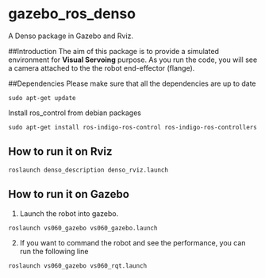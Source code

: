 # gazebo_ros_denso
A Denso package in Gazebo and Rviz.

##Introduction
The aim of this package is to provide a simulated environment for **Visual Servoing** purpose. As you run the code, you will see a camera attached to the the robot end-effector (flange).

##Dependencies
Please make sure that all the dependencies are up to date

`sudo apt-get update`

Install ros_control from debian packages 

`sudo apt-get install ros-indigo-ros-control ros-indigo-ros-controllers`

## How to run it on Rviz
`roslaunch denso_description denso_rviz.launch`

## How to run it on Gazebo
1) Launch the robot into gazebo.

`roslaunch vs060_gazebo vs060_gazebo.launch`

2) If you want to command the robot and see the performance, you can run the following line

`roslaunch vs060_gazebo vs060_rqt.launch`
